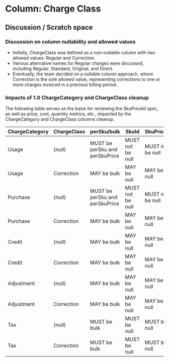 # Column: Charge Class

## Discussion / Scratch space

### Discussion on column nullability and allowed values

* Initially, ChargeClass was defined as a non-nullable column with two allowed values: Regular and Correction.
* Various alternative names for Regular charges were discussed, including Regular, Standard, Original, and Direct.
* Eventually, the team decided on a nullable column approach, where Correction is the sole allowed value, representing corrections to one or more charges invoiced in a previous billing period.

### Impacts of 1.0 ChargeCategory and ChargeClass cleanup

The following table serves as the basis for reviewing the SkuPriceId spec, as well as price, cost, quantity metrics, etc., impacted by the ChargeCategory and ChargeClass columns cleanup.

| ChargeCategory | ChargeClass | perSku/bulk                    | SkuId            | SkuPriceId       |
|----------------|-------------|--------------------------------|------------------|------------------|
| Usage          | (null)      | MUST be perSku and perSkuPrice | MUST not be null | MUST not be null |
| Usage          | Correction  | MAY be bulk                    | MAY be null      | MAY be null      |
| Purchase       | (null)      | MUST be perSku and perSkuPrice | MUST not be null | MUST not be null |
| Purchase       | Correction  | MAY be bulk                    | MAY be null      | MAY be null      |
| Credit         | (null)      | MAY be bulk                    | MAY be null      | MAY be null      |
| Credit         | Correction  | MAY be bulk                    | MAY be null      | MAY be null      |
| Adjustment     | (null)      | MAY be bulk                    | MAY be null      | MAY be null      |
| Adjustment     | Correction  | MAY be bulk                    | MAY be null      | MAY be null      |
| Tax            | (null)      | MUST be bulk                   | MUST be null     | MUST be null     |
| Tax            | Correction  | MUST be bulk                   | MUST be null     | MUST be null     |
